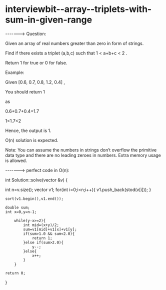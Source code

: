 # interviewbit--array--triplets-with-sum-in-given-range

-------> Question:

Given an array of real numbers greater than zero in form of strings.

Find if there exists a triplet (a,b,c) such that 1 < a+b+c < 2 . 

 Return 1 for true or 0 for false.

Example:

Given [0.6, 0.7, 0.8, 1.2, 0.4] ,

You should return 1

as

0.6+0.7+0.4=1.7

1<1.7<2

Hence, the output is 1.

O(n) solution is expected.

Note: You can assume the numbers in strings don’t overflow the primitive data type and there are no leading zeroes in numbers. Extra memory usage is allowed.


-------> perfect code in O(n):

int Solution::solve(vector<string> &v) {

   int n=v.size();
    vector<double> v1;
    for(int i=0;i<n;i++){
        v1.push_back(stod(v[i]));
    }

    sort(v1.begin(),v1.end());
    
    double sum;
    int x=0,y=n-1;
    
        while(y-x>=2){
            int mid=(x+y)/2;
            sum=v1[mid]+v1[x]+v1[y];
            if(sum>1.0 && sum<2.0){
                return 1;
            }else if(sum>2.0){
                y--;
            }else{
                x++;
            }
        }
    
    return 0;
}
